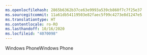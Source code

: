 ```yaml
---
ms.openlocfilehash: 2865b6362b37ce63e9993a539cb860f7c7f25e37
ms.sourcegitcommit: 11a61db54119503e82faec5f99c4273e8d1247e5
ms.translationtype: HT
ms.contentlocale: ro-RO
ms.lasthandoff: 10/16/2020
ms.locfileid: "4070098"
---
```

<span data-ttu-id="573c8-101">Windows Phone</span><span class="sxs-lookup"><span data-stu-id="573c8-101">Windows Phone</span></span>